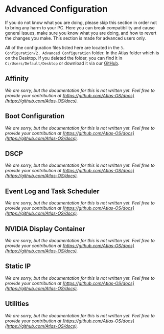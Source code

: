 # Advanced Configuration

If you do not know what you are doing, please skip this section in order not to bring any harm to your PC.
Here you can break compatibility and cause general issues, make sure you know what you are doing, and how to revert the changes you make. 
This section is made for advanced users only.

All of the configuration files listed here are located in the `3. Configuration/2. Advanced Configuration` folder. In the Atlas folder which is on the Desktop. If you deleted the folder, you can find it in `C:/Users/Default/Desktop` or download it via our [GitHub](https://github.com/Atlas-OS/Atlas/tree/main/src/Executables/Atlas).

## Affinity

*We are sorry, but the documentation for this is not written yet. Feel free to provide your contribution at [https://github.com/Atlas-OS/docs](https://github.com/Atlas-OS/docs).*

## Boot Configuration

*We are sorry, but the documentation for this is not written yet. Feel free to provide your contribution at [https://github.com/Atlas-OS/docs](https://github.com/Atlas-OS/docs).*

## DSCP

*We are sorry, but the documentation for this is not written yet. Feel free to provide your contribution at [https://github.com/Atlas-OS/docs](https://github.com/Atlas-OS/docs).*

## Event Log and Task Scheduler

*We are sorry, but the documentation for this is not written yet. Feel free to provide your contribution at [https://github.com/Atlas-OS/docs](https://github.com/Atlas-OS/docs).*

## NVIDIA Display Container

*We are sorry, but the documentation for this is not written yet. Feel free to provide your contribution at [https://github.com/Atlas-OS/docs](https://github.com/Atlas-OS/docs).*

## Static IP

*We are sorry, but the documentation for this is not written yet. Feel free to provide your contribution at [https://github.com/Atlas-OS/docs](https://github.com/Atlas-OS/docs).*

## Utilities

*We are sorry, but the documentation for this is not written yet. Feel free to provide your contribution at [https://github.com/Atlas-OS/docs](https://github.com/Atlas-OS/docs).*
